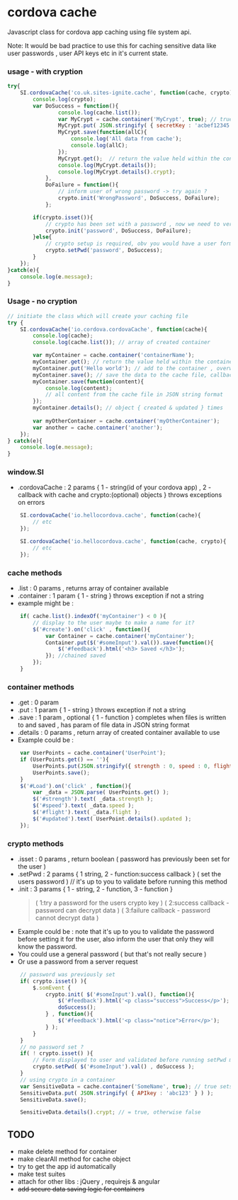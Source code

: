 cordova cache
=============

Javascript class for cordova app caching using file system api.

Note: It would be bad practice to use this for caching sensitive data like user passwords , user API keys etc in it's current state.

### usage - with cryption
```js
try{
    SI.cordovaCache('co.uk.sites-ignite.cache', function(cache, crypto){
        console.log(crypto);
        var DoSuccess = function(){
                console.log(cache.list());
                var MyCrypt = cache.container('MyCrypt', true); // true means to encrypt the data , defaults to false
                MyCrypt.put( JSON.stringify( { secretKey : 'acbef12345' } ) );
                MyCrypt.save(function(allC){
                    console.log('All data from cache');
                    console.log(allC);
                });
                MyCrypt.get();  // return the value held within the container
                console.log(MyCrypt.details());
                console.log(MyCrypt.details().crypt);
            },
            DoFailure = function(){
                // inform user of wrong password -> try again ?
                crypto.init('WrongPassword', DoSuccess, DoFailure);
            };

        if(crypto.isset()){
            // crypto has been set with a password , now we need to verify
            crypto.init('password', DoSuccess, DoFailure);
        }else{
            // crypto setup is required, obv you would have a user form & view with PWD vs PWD etc
            crypto.setPwd('password', DoSuccess);
        }
    });
}catch(e){
    console.log(e.message);
}
```

### Usage - no cryption
```js
// initiate the class which will create your caching file
try {
    SI.cordovaCache('io.cordova.cordovaCache', function(cache){
        console.log(cache);
        console.log(cache.list()); // array of created container

        var myContainer = cache.container('containerName');
        myContainer.get(); // return the value held within the container
        myContainer.put('Hello world'); // add to the container , overwrites previous data
        myContainer.save(); // save the data to the cache file, callback option param
        myContainer.save(function(content){
            console.log(content);
            // all content from the cache file in JSON string format
        });
        myContainer.details(); // object { created & updated } times
        
        var myOtherContainer = cache.container('myOtherContainer');
        var another = cache.container('another');
    });
} catch(e){
    console.log(e.message);
}
```

### window.SI
* .cordovaCache : 2 params { 1 - string(id of your cordova app) , 2 - callback with cache and crypto:(optional) objects } throws exceptions on errors

```js
    SI.cordovaCache('io.hellocordova.cache', function(cache){
        // etc
    });
```
```js
    SI.cordovaCache('io.hellocordova.cache', function(cache, crypto){
        // etc
    });
```
### cache methods
* .list : 0 params , returns array of container available
* .container : 1 param { 1 - string } throws exception if not a string
* example might be :
```js
    if( cache.list().indexOf('myContainer') < 0 ){
        // display to the user maybe to make a name for it?
        $('#create').on('click' , function(){
            var Container = cache.container('myContainer');
            Container.put($('#someInput').val()).save(function(){
                $('#feedback').html('<h3> Saved </h3>');
            }); //chained saved
        });
    }
```
### container methods
* .get  : 0 param
* .put  : 1 param { 1 - string } throws exception if not a string
* .save : 1 param , optional { 1 - function } completes when files is written to and saved , has param of file data in JSON string format
* .details : 0 params , return array of created container available to use
* Example could be :
```js
    var UserPoints = cache.container('UserPoint');
    if (UserPoints.get() == ''){
        UserPoints.put(JSON.stringify({ strength : 0, speed : 0, flight : 0 }));
        UserPoints.save();
    }
    $('#Load').on('click' , function(){
        var _data = JSON.parse( UserPoints.get() );
        $('#strength').text( _data.strength );
        $('#speed').text( _data.speed );
        $('#flight').text( _data.flight );
        $('#updated').text( UserPoint.details().updated );
    });
```
### crypto methods
* .isset : 0 params , return boolean ( password has previously been set for the user )
* .setPwd : 2 params { 1 string, 2 - function:success callback } ( set the users password ) // it's up to you to validate before running this method
* .init : 3 params { 1 - string, 2 - function, 3 - function }
    > ( 1:try a password for the users crypto key )
    > ( 2:success callback - password can decrypt data )
    > ( 3:failure callback - password cannot decrypt data )
* Example could be : note that it's up to you to validate the password before setting it for the user, also inform the user that only they will know the password.
* You could use a general password ( but that's not really secure )
* Or use a password from a server request
```js
    // password was previously set
    if( crypto.isset() ){
        $.somEvent {
            crypto.init( $('#someInput').val(), function(){
                $('#feedback').html('<p class="success">Success</p>');
                doSuccess();
            } , function(){
                $('#feedback').html('<p class="notice">Error</p>');
            } );
        }
    }
    // no password set ?
    if( ! crypto.isset() ){
        // Form displayed to user and validated before running setPwd method
        crypto.setPwd( $('#someInput').val() , doSuccess );
    }
    // using crypto in a container
    var SensitiveData = cache.container('SomeName', true); // true sets it to use crypto : defaults false
    SensitiveData.put( JSON.stringify( { APIkey : 'abc123' } ) );
    SensitiveData.save();

    SensitiveData.details().crypt; // = true, otherwise false
```
## TODO
* make delete method for container
* make clearAll method for cache object
* try to get the app id automatically
* make test suites
* attach for other libs : jQuery , requirejs & angular
* ~~add secure data saving logic for containers~~
